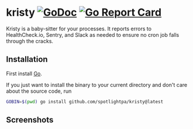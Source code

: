 # kristy [![GoDoc](https://godoc.org/github.com/spotlightpa/kristy?status.svg)](https://godoc.org/github.com/spotlightpa/kristy) [![Go Report Card](https://goreportcard.com/badge/github.com/spotlightpa/kristy)](https://goreportcard.com/report/github.com/spotlightpa/kristy)

Kristy is a baby-sitter for your processes. It reports errors to HealthCheck.io, Sentry, and Slack as needed to ensure no cron job falls through the cracks.

## Installation

First install [Go](http://golang.org).

If you just want to install the binary to your current directory and don't care about the source code, run

```bash
GOBIN=$(pwd) go install github.com/spotlightpa/kristy@latest
```

## Screenshots

```bash
```
